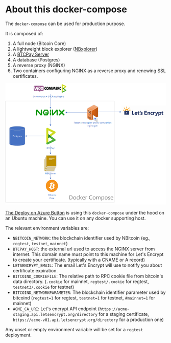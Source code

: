 # About this docker-compose

The `docker-compose` can be used for production purpose.

It is composed of:

1. A full node (Bitcoin Core)
2. A lightweight block explorer ([NBxplorer](https://github.com/dgarage/NBXplorer))
3. A [BTCPay Server](https://github.com/btcpayserver/btcpayserver)
4. A database (Postgres)
5. A reverse proxy (NGINX)
6. Two containers configuring NGINX as a reverse proxy and renewing SSL certificates.

![Architecture](Production.png)

[The Deploy on Azure Button](https://github.com/btcpayserver/btcpayserver-azure) is using this `docker-compose` under the hood on an Ubuntu machine. You can use it on any docker supporting host.

The relevant environment variables are:

* `NBITCOIN_NETWORK`: the blockchain identifier used by NBitcoin (eg., `regtest`, `testnet`, `mainnet`)
* `BTCPAY_HOST`: the external url used to access the NGINX server from internet. This domain name must point to this machine for Let's Encrypt to create your certificate. (typically with a CNAME or A record)
* `LETSENCRYPT_EMAIL`: The email Let's Encrypt will use to notify you about certificate expiration.
* `BITCOIND_COOKIEFILE`: The relative path to RPC cookie file from bitcoin's data directory. (`.cookie` for mainnet, `regtest/.cookie` for regtest, `testnet3/.cookie` for testnet)
* `BITCOIND_NETWORKPARAMETER`: The blockchain identifier parameter used by bitcoind (`regtest=1` for regtest, `testnet=1` for testnet, `#mainnet=1` for mainnet)
* `ACME_CA_URI`: Let's encrypt API endpoint (`https://acme-staging.api.letsencrypt.org/directory` for a staging certificate, `https://acme-v01.api.letsencrypt.org/directory` for a production one)

Any unset or empty environment variable will be set for a `regtest` deployment.
